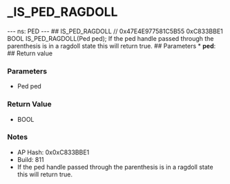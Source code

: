 # _IS_PED_RAGDOLL

--- ns: PED --- ## IS_PED_RAGDOLL  // 0x47E4E977581C5B55 0xC833BBE1 BOOL IS_PED_RAGDOLL(Ped ped);  If the ped handle passed through the parenthesis is in a ragdoll state this will return true.  ## Parameters * **ped**:  ## Return value

### Parameters
* Ped ped

### Return Value
* BOOL

### Notes
* AP Hash: 0x0xC833BBE1
* Build: 811
* If the ped handle passed through the parenthesis is in a ragdoll state this will return true.


